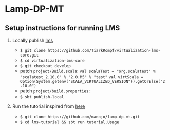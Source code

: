 Lamp-DP-MT
============

## Setup instructions for running LMS
1. Locally publish [lms](https://github.com/tiarkrompf/virtualization-lms-core)
    * `$ git clone https://github.com/TiarkRompf/virtualization-lms-core.git`
    * `$ cd virtualization-lms-core`
    * `$ git checkout develop`
    * patch `project/Build.scala`:
      `val scalaTest = "org.scalatest" % "scalatest_2.10.0" % "2.0.M5" % "test"`
      `val virtScala = Option(System.getenv("SCALA_VIRTUALIZED_VERSION")).getOrElse("2.10.0")`
    * patch `project/build.properties`:
    * `$ sbt publish-local`

2. Run the tutorial inspired from [here](https://github.com/julienrf/lms-tutorial)
    * `$ git clone https://github.com/manojo/lamp-dp-mt.git`
    * `$ cd lms-tutorial && sbt run tutorial.Usage`


